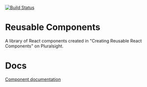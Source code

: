 [![Build Status](https://travis-ci.org/VirtuaBoza/ps-react-virtuaboza.svg?branch=master)](https://travis-ci.org/VirtuaBoza/ps-react-virtuaboza)

# Reusable Components

A library of React components created in "Creating Reusable React Components" on Pluralsight.

# Docs

[Component documentation](https://virtuaboza.github.io/ps-react-virtuaboza/)
